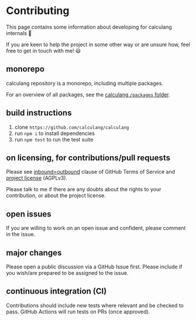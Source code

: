 # Contributing

This page contains some information about developing for calculang internals 🔧

If you are keen to help the project in some other way or are unsure how, feel free to get in touch with me! 😃

## monorepo

calculang repository is a monorepo, including multiple packages.

For an overview of all packages, see the [calculang `/packages` folder](/packages).

## build instructions

1. clone `https://github.com/calculang/calculang`
1. run `npm i` to install dependencies
1. run `npm test` to run the test suite

## on licensing, for contributions/pull requests

Please see [inbound=outbound](https://docs.github.com/en/github/site-policy/github-terms-of-service#6-contributions-under-repository-license) clause of GitHub Terms of Service and [project license](./LICENSE.md) (AGPLv3).

Please talk to me if there are any doubts about the rights to your contribution, or about the project license.

## open issues

If you are willing to work on an open issue and confident, please comment in the issue.

## major changes

Please open a public discussion via a GitHub Issue first. Please include if you wish/are prepared to be assigned to the issue.

## continuous integration (CI)

Contributions should include new tests where relevant and be checked to pass. GitHub Actions will run tests on PRs (once approved).
